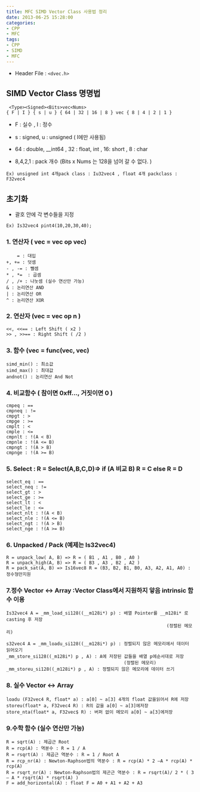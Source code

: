 ```yaml
---
title: MFC SIMD Vector Class 사용법 정리
date: 2013-06-25 15:28:00
categories:
- CPP
- MFC
tags:
- CPP
- SIMD
- MFC
---
```


- Header File : `<dvec.h>`


## SIMD Vector Class 명명법

```
 <Type><Signed><Bits>vec<Nums>
{ F | I } { s | u } { 64 | 32 | 16 | 8 } vec { 8 | 4 | 2 | 1 }
```
- F : 실수 , I : 정수

- s : signed, u : unsigned ( I에만 사용됨)

- 64 : double, __int64 , 32 : float, int , 16: short , 8 : char

- 8,4,2,1 : pack 개수 (Bits x Nums 는 128을 넘어 갈 수 없다. )

```
Ex) unsigned int 4개pack class : Iu32vec4 , float 4개 packclass : F32vec4
```
 
## 초기화

- 괄호 안에 각 변수들을 지정
```
Ex) Is32vec4 pint4(10,20,30,40); 
```
### 1. 연산자 ( vec = vec op vec)

```
    = : 대입
+, += : 덧셈
- , -= : 뺄셈
* , *=  : 곱셈
/ , /+ : 나눗셈 (실수 연산만 가능)
& : 논리연산 AND
| : 논리연산 OR
^ : 논리연산 XOR  
```

### 2. 연산자 (vec = vec op n ) 

```
<<, <<== : Left Shift ( x2 )
>> , >>== : Right Shift ( /2 ) 
```

### 3. 함수 (vec = func(vec, vec) 

```
simd_min() : 최소값
simd_max() : 최대값
andnot() : 논리연산 And Not
```

### 4. 비교함수 ( 참이면 0xff…, 거짓이면 0 )

```
cmpeq : ==
cmpneq : !=
cmpgt : >
cmpge : >=
cmplt : <
cmple : <=
cmpnlt : !(A < B)
cmpnle : !(A <= B)
cmpngt : !(A > B)
cmpnge : !(A >= B)
```

### 5. Select : R = Select(A,B,C,D)=> if (A 비교 B) R = C else R = D

```
select_eq : ==
select_neq : !=
select_gt : >
select_ge : >=
select_lt : <
select_le : <=
select_nlt : !(A < B)
select_nle : !(A <= B)
select_ngt : !(A > B)
select_nge : !(A >= B)
```

### 6. Unpacked / Pack (예제는 Is32vec4)

```
R = unpack_low( A, B) => R = ( B1 , A1 , B0 , A0 )
R = unpack_high(A, B) => R = ( B3 , A3 , B2 , A2 )
R = pack_sat(A, B) => Is16vec8 R = (B3, B2, B1, B0, A3, A2, A1, A0) : 정수형만지원
```

### 7.정수 Vector <-> Array :Vector Class에서 지원하지 앟음 intrinsic 함수 이용

```
Is32vec4 A = _mm_load_si128((__m128i*) p) : 배열 Pointer를 __m128i* 로 casting 후 저장  
                                                            (정렬된 메모리)

s32vec4 A = _mm_loadu_si128((__m128i*) p) : 정렬되지 않은 메모리에서 데이터 읽어오기
_mm_store_si128((_m128i*) p , A) : A에 저장된 값들을 배열 p에순서대로 저장
                                            (정렬된 메모리)
_mm_storeu_si128((_m128i*) p , A) : 정렬되지 않은 메모리에 데이터 쓰기
```


### 8. 실수 Vector <-> Array

```
loadu (F32vec4 R, float* a) : a[0] ~ a[3] 4개의 float 값을읽어서 R에 저장
storeu(float* a, F32vec4 R) : R의 값을 a[0] ~ a[3]에저장
store_nta(float* a, F32vec$ R) : 버퍼 없이 메모리 a[0] ~ a[3]에저장
```


### 9.수학 함수 (실수 연산만 가능)

```
R = sqrt(A) : 제곱근 Root
R = rcp(A) : 역분수 : R = 1 / A
R = rsqrt(A) : 제곱근 역분수 : R = 1 / Root A
R = rcp_nr(A) : Newton-Raphson법의 역분수 : R = rcp(A) * 2 –A * rcp(A) * rcp(A)
R = rsqrt_nr(A) : Newton-Raphson법의 제곤근 역분수 : R = rsqrt(A)/ 2 * ( 3 – A * rsqrt(A) * rsqrt(A) )
F = add_horizontal(A) : float F = A0 + A1 + A2 + A3
```